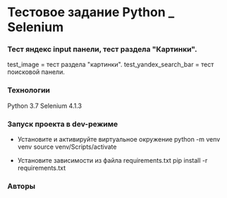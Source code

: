 # Тестовое задание Python _ Selenium
### Тест яндекс input панели, тест раздела "Картинки".
test_image = тест раздела "картинки".
test_yandex_search_bar = тест поисковой панели.
### Технологии
Python 3.7
Selenium 4.1.3
### Запуск проекта в dev-режиме
- Установите и активируйте виртуальное окружение
python -m venv venv
source venv/Scripts/activate

- Установите зависимости из файла requirements.txt
pip install -r requirements.txt

### Авторы
